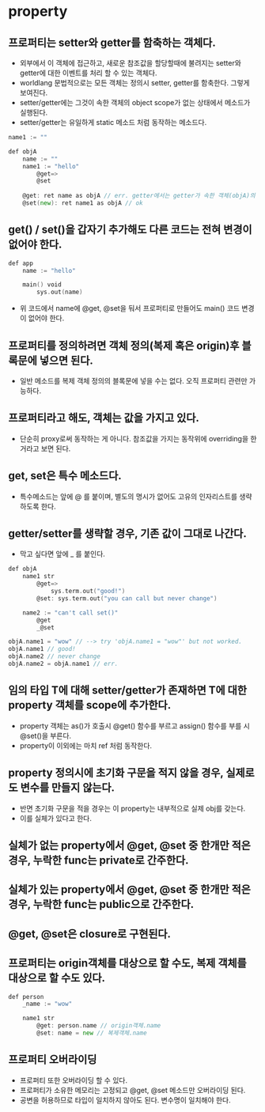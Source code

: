 # property

## 프로퍼티는 setter와 getter를 함축하는 객체다.

* 외부에서 이 객체에 접근하고, 새로운 참조값을 할당할때에 불려지는 setter와 getter에 대한 이벤트를 처리 할 수 있는 객체다.
* worldlang 문법적으로는 모든 객체는 정의시 setter, getter를 함축한다. 그렇게 보여진다.
* setter/getter에는 그것이 속한 객체의 object scope가 없는 상태에서 메소드가 실행된다.
* setter/getter는 유일하게 static 메소드 처럼 동작하는 메소드다.

```go
name1 := ""

def objA
    name := ""
    name1 := "hello"
        @get=>
        @set
    
    @get: ret name as objA // err. getter에서는 getter가 속한 객체(objA)의 object scope가 없다.
    @set(new): ret name1 as objA // ok
```

## get() / set()을 갑자기 추가해도 다른 코드는 전혀 변경이 없어야 한다.

```go
def app
    name := "hello"

    main() void
        sys.out(name)
```

* 위 코드에서 name에 @get, @set을 둬서 프로퍼티로 만들어도 main() 코드 변경이 없어야 한다.

## 프로퍼티를 정의하려면 객체 정의(복제 혹은 origin)후 블록문에 넣으면 된다.

* 일반 메소드를 복제 객체 정의의 블록문에 넣을 수는 없다. 오직 프로퍼티 관련만 가능하다.

## 프로퍼티라고 해도, 객체는 값을 가지고 있다.

* 단순히 proxy로써 동작하는 게 아니다. 참조값을 가지는 동작위에 overriding을 한거라고 보면 된다.

## get, set은 특수 메소드다.

* 특수메소드는 앞에 @ 를 붙이며, 별도의 명시가 없어도 고유의 인자리스트를 생략하도록 한다.

## getter/setter를 생략할 경우, 기존 값이 그대로 나간다.

* 막고 싶다면 앞에 _ 를 붙인다.

```go
def objA
    name1 str
        @get=>
            sys.term.out("good!")
        @set: sys.term.out("you can call but never change")

    name2 := "can't call set()"
        @get
        _@set

objA.name1 = "wow" // --> try 'objA.name1 = "wow"' but not worked.
objA.name1 // good!
objA.name2 // never change
objA.name2 = objA.name1 // err.
```

## 임의 타입 T에 대해 setter/getter가 존재하면 T에 대한 property 객체를 scope에 추가한다.

* property 객체는 as()가 호출시 @get() 함수를 부르고 assign() 함수를 부를 시 @set()을 부른다.
* property이 이외에는 마치 ref 처럼 동작한다.

## property 정의시에 초기화 구문을 적지 않을 경우, 실제로도 변수를 만들지 않는다.

* 반면 초기화 구문을 적을 경우는 이 property는 내부적으로 실제 obj를 갖는다.
* 이를 실체가 있다고 한다.

## 실체가 없는 property에서 @get, @set 중 한개만 적은 경우, 누락한 func는 private로 간주한다.

## 실체가 있는 property에서 @get, @set 중 한개만 적은 경우, 누락한 func는 public으로 간주한다.

## @get, @set은 closure로 구현된다.

## 프로퍼티는 origin객체를 대상으로 할 수도, 복제 객체를 대상으로 할 수도 있다.

```go
def person
    _name := "wow"

    name1 str
        @get: person.name // origin객체.name
        @set: name = new // 복제객체.name
``` 

## 프로퍼티 오버라이딩

* 프로퍼티 또한 오버라이딩 할 수 있다.
* 프로퍼티가 소유한 메모리는 고정되고 @get, @set 메소드만 오버라이딩 된다.
* 공변을 허용하므로 타입이 일치하지 않아도 된다. 변수명이 일치해야 한다.
